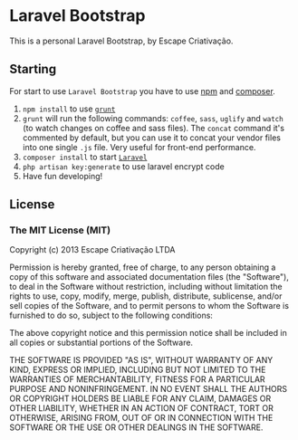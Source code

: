 # Laravel Bootstrap

This is a personal Laravel Bootstrap, by Escape Criativação.

## Starting

For start to use `Laravel Bootstrap` you have to use [npm](https://npmjs.org/) and [composer](http://getcomposer.org/).

1. `npm install` to use [`grunt`](http://gruntjs.com/)
2. `grunt` will run the following commands: `coffee`, `sass`, `uglify` and `watch` (to watch changes on coffee and sass files). The `concat` command it's commented by default, but you can use it to concat your vendor files into one single `.js` file. Very useful for front-end performance.
3. `composer install` to start [`Laravel`](http://laravel.com/)
4. `php artisan key:generate` to use laravel encrypt code
5. Have fun developing!

## License

### The MIT License (MIT)

Copyright (c) 2013 Escape Criativação LTDA

Permission is hereby granted, free of charge, to any person obtaining a copy
of this software and associated documentation files (the "Software"), to deal
in the Software without restriction, including without limitation the rights
to use, copy, modify, merge, publish, distribute, sublicense, and/or sell
copies of the Software, and to permit persons to whom the Software is
furnished to do so, subject to the following conditions:

The above copyright notice and this permission notice shall be included in
all copies or substantial portions of the Software.

THE SOFTWARE IS PROVIDED "AS IS", WITHOUT WARRANTY OF ANY KIND, EXPRESS OR
IMPLIED, INCLUDING BUT NOT LIMITED TO THE WARRANTIES OF MERCHANTABILITY,
FITNESS FOR A PARTICULAR PURPOSE AND NONINFRINGEMENT. IN NO EVENT SHALL THE
AUTHORS OR COPYRIGHT HOLDERS BE LIABLE FOR ANY CLAIM, DAMAGES OR OTHER
LIABILITY, WHETHER IN AN ACTION OF CONTRACT, TORT OR OTHERWISE, ARISING FROM,
OUT OF OR IN CONNECTION WITH THE SOFTWARE OR THE USE OR OTHER DEALINGS IN
THE SOFTWARE.